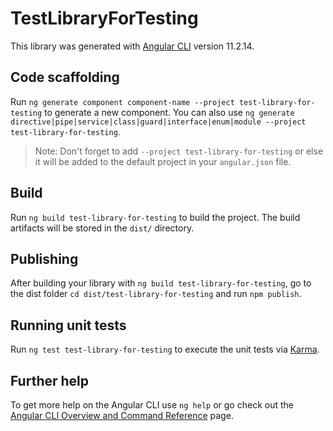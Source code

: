# TestLibraryForTesting

This library was generated with [Angular CLI](https://github.com/angular/angular-cli) version 11.2.14.

## Code scaffolding

Run `ng generate component component-name --project test-library-for-testing` to generate a new component. You can also use `ng generate directive|pipe|service|class|guard|interface|enum|module --project test-library-for-testing`.
> Note: Don't forget to add `--project test-library-for-testing` or else it will be added to the default project in your `angular.json` file. 

## Build

Run `ng build test-library-for-testing` to build the project. The build artifacts will be stored in the `dist/` directory.

## Publishing

After building your library with `ng build test-library-for-testing`, go to the dist folder `cd dist/test-library-for-testing` and run `npm publish`.

## Running unit tests

Run `ng test test-library-for-testing` to execute the unit tests via [Karma](https://karma-runner.github.io).

## Further help

To get more help on the Angular CLI use `ng help` or go check out the [Angular CLI Overview and Command Reference](https://angular.io/cli) page.
